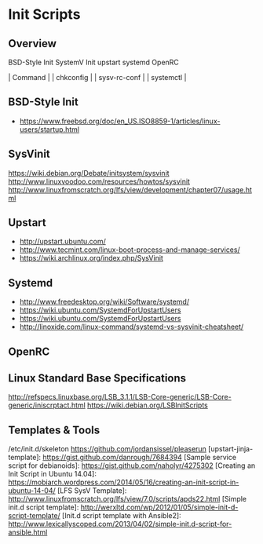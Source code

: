 # Init Scripts



## Overview

BSD-Style Init
SystemV Init
upstart
systemd
OpenRC


| Command       |
| chkconfig     | 
| sysv-rc-conf  |
| systemctl     |


## BSD-Style Init 


- https://www.freebsd.org/doc/en_US.ISO8859-1/articles/linux-users/startup.html


## SysVinit


https://wiki.debian.org/Debate/initsystem/sysvinit
http://www.linuxvoodoo.com/resources/howtos/sysvinit
http://www.linuxfromscratch.org/lfs/view/development/chapter07/usage.html


## Upstart


- http://upstart.ubuntu.com/
- http://www.tecmint.com/linux-boot-process-and-manage-services/
- https://wiki.archlinux.org/index.php/SysVinit


## Systemd


- http://www.freedesktop.org/wiki/Software/systemd/
- https://wiki.ubuntu.com/SystemdForUpstartUsers
- https://wiki.ubuntu.com/SystemdForUpstartUsers
- http://linoxide.com/linux-command/systemd-vs-sysvinit-cheatsheet/


## OpenRC
[OpenRC]:   http://wiki.gentoo.org/wiki/OpenRC


## Linux Standard Base Specifications

http://refspecs.linuxbase.org/LSB_3.1.1/LSB-Core-generic/LSB-Core-generic/iniscrptact.html
https://wiki.debian.org/LSBInitScripts


## Templates & Tools

/etc/init.d/skeleton
https://github.com/jordansissel/pleaserun
[upstart-jinja-template]:                   https://gist.github.com/danrough/7684394
[Sample service script for debianoids]:     https://gist.github.com/naholyr/4275302
[Creating an Init Script in Ubuntu 14.04]:  https://mobiarch.wordpress.com/2014/05/16/creating-an-init-script-in-ubuntu-14-04/
[LFS SysV Template]:                        http://www.linuxfromscratch.org/lfs/view/7.0/scripts/apds22.html
[Simple init.d script template]:            http://werxltd.com/wp/2012/01/05/simple-init-d-script-template/
[Init.d script template with Ansible2]:     http://www.lexicallyscoped.com/2013/04/02/simple-init.d-script-for-ansible.html
